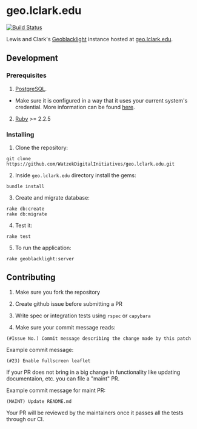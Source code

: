 # geo.lclark.edu

[![Build Status](https://travis-ci.org/WatzekDigitalInitiatives/geo.lclark.edu.svg?branch=spec_documentation)](https://travis-ci.org/WatzekDigitalInitiatives/geo.lclark.edu)

Lewis and Clark's [Geoblacklight](http://geoblacklight.org/) instance hosted at [geo.lclark.edu](geo.lclark.edu).

## Development

### Prerequisites

1. [PostgreSQL](https://www.digitalocean.com/community/tutorials/how-to-setup-ruby-on-rails-with-postgres).
  - Make sure it is configured in a way that it uses your current system's credential. More information can be found [here](https://stackoverflow.com/questions/24038316/rails-connects-to-database-without-username-or-password/24039062#24039062).
  
2. [Ruby](https://www.ruby-lang.org/en/documentation/installation/) >= 2.2.5

### Installing

1. Clone the repository:
```
git clone https://github.com/WatzekDigitalInitiatives/geo.lclark.edu.git
```

2. Inside `geo.lclark.edu` directory install the gems:
```
bundle install
```

3. Create and migrate database:
```
rake db:create
rake db:migrate
```

4. Test it:
```
rake test
```

5. To run the application:
```
rake geoblacklight:server
```

## Contributing

1. Make sure you fork the repository

2. Create github issue before submitting a PR

3. Write spec or integration tests using `rspec` or `capybara`

4. Make sure your commit message reads: 
```
(#Issue No.) Commit message describing the change made by this patch
```

Example commit message:
```
(#23) Enable fullscreen leaflet
```

If your PR does not bring in a big change in functionality like updating documentaion, etc. you can file a "maint" PR.

Example commit message for maint PR:
```
(MAINT) Update README.md
```

Your PR will be reviewed by the maintainers once it passes all the tests through our CI.

